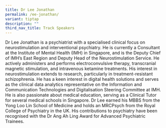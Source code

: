 ```yaml
---
title: Dr Lee Jonathan
permalink: /ee-jonathan/
variant: tiptap
description: ""
third_nav_title: Track Speakers
---
```

<p></p>
<p>Dr Lee Jonathan is a psychiatrist with a specialised clinical focus on
neurostimulation and interventional psychiatry. He is currently a Consultant
at the Institute of Mental Health (IMH) in Singapore, and is the Deputy
Chief of IMH’s East Region and Deputy Head of the Neurostimulation Service.
He actively administers and performs electroconvulsive therapy, transcranial
magnetic stimulation, and intravenous ketamine treatments. His interest
in neurostimulation extends to research, particularly in treatment-resistant
schizophrenia. He has a keen interest in digital health solutions and serves
as the clinical data analytics representative on the Information and Communication
Technologies and Digitalisation Steering Committee at IMH. He is also passionate
about medical education, serving as a Clinical Tutor for several medical
schools in Singapore. Dr Lee earned his MBBS from the Yong Loo Lin School
of Medicine and holds an MRCPsych from the Royal College of Psychiatry
in the UK. His contributions to psychiatry have been recognised with the
Dr Ang Ah Ling Award for Advanced Psychiatric Trainees.</p>